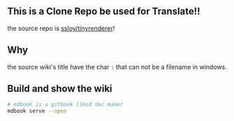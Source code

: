 ## This is a Clone Repo be used for Translate!!

the source repo is [ssloy/tinyrenderer](https://github.com/ssloy/tinyrenderer)!

## Why

the source wiki's title have the char `:` that can not be a filename in windows.

## Build and show the wiki

```bash
# mdbook is a gitbook liked doc maker
mdbook serve --open
```

